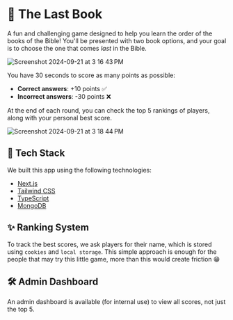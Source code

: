 
# 📖 The Last Book
A fun and challenging game designed to help you learn the order of the books of the Bible! You'll be presented with two book options, and your goal is to choose the one that comes *last* in the Bible. 

![Screenshot 2024-09-21 at 3 16 43 PM](https://github.com/user-attachments/assets/dc32aa5d-5b2f-4cc4-9024-8e1030760d40)

You have 30 seconds to score as many points as possible:
- **Correct answers**: +10 points ✅
- **Incorrect answers**: -30 points ❌

At the end of each round, you can check the top 5 rankings of players, along with your personal best score.

![Screenshot 2024-09-21 at 3 18 44 PM](https://github.com/user-attachments/assets/6f5b6544-5955-4a8a-8217-443120b5c099)


## 🚀 Tech Stack
We built this app using the following technologies:

- [Next.js](https://nextjs.org/) 
- [Tailwind CSS](https://tailwindcss.com/) 
- [TypeScript](https://www.typescriptlang.org/) 
- [MongoDB](https://www.mongodb.com/) 

## ✨ Ranking System
To track the best scores, we ask players for their name, which is stored using `cookies` and `local storage`. This simple approach is enough for the people that may try this little game, more than this would create friction 😁

## 🛠️ Admin Dashboard
An admin dashboard is available (for internal use) to view all scores, not just the top 5. 
